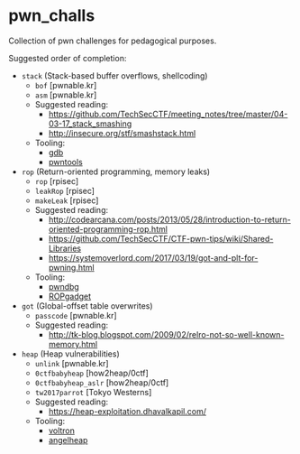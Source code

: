 # pwn_challs

Collection of pwn challenges for pedagogical purposes.

Suggested order of completion:

  * `stack` (Stack-based buffer overflows, shellcoding)
    * `bof` [pwnable.kr]
    * `asm` [pwnable.kr]
    * Suggested reading:
      * https://github.com/TechSecCTF/meeting_notes/tree/master/04-03-17_stack_smashing
      * http://insecure.org/stf/smashstack.html
    * Tooling:
      * [gdb](https://www.gnu.org/software/gdb/)
      * [pwntools](https://github.com/Gallopsled/pwntools)
  * `rop` (Return-oriented programming, memory leaks)
    * `rop` [rpisec]
    * `leakRop` [rpisec]
    * `makeLeak` [rpisec]
    * Suggested reading:
      * http://codearcana.com/posts/2013/05/28/introduction-to-return-oriented-programming-rop.html
      * https://github.com/TechSecCTF/CTF-pwn-tips/wiki/Shared-Libraries
      * https://systemoverlord.com/2017/03/19/got-and-plt-for-pwning.html
    * Tooling:
      * [pwndbg](https://github.com/pwndbg/pwndbg)
      * [ROPgadget](https://github.com/JonathanSalwan/ROPgadget)
  * `got` (Global-offset table overwrites)
    * `passcode` [pwnable.kr]
    * Suggested reading:
      * http://tk-blog.blogspot.com/2009/02/relro-not-so-well-known-memory.html
  * `heap` (Heap vulnerabilities)
    * `unlink` [pwnable.kr]
    * `0ctfbabyheap` [how2heap/0ctf]
    * `0ctfbabyheap_aslr` [how2heap/0ctf]
    * `tw2017parrot` [Tokyo Westerns]
    * Suggested reading:
      * https://heap-exploitation.dhavalkapil.com/
    * Tooling:
      * [voltron](https://github.com/snare/voltron)
      * [angelheap](https://github.com/scwuaptx/Pwngdb/tree/master/angelheap)

